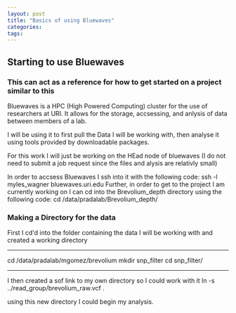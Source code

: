 ```yaml
---
layout: post
title: "Basics of using Bluewaves"
categories: 
tags: 
---
```


## Starting to use Bluewaves


### This can act as a reference for how to get started on a project similar to this


Bluewaves is a HPC (High Powered Computing) cluster for the use of researchers at URI.
It allows for the storage, accsessing, and anlysis of data between members of a lab.

I will be using it to first pull the Data I will be working with, then analyse it using tools provided by downloadable packages.

For this work I will just be working on the HEad node of bluewaves (I do not need to submit a job request since the files and alysis are relativly small)

In order to accsess Bluewaves I ssh into it with the following code:
     ssh -l myles_wagner bluewaves.uri.edu
Further, in order to get to the project I am currently working on I can cd into the Brevolium_depth directory using the following code:
    cd /data/pradalab/Brevolium_depth/

### Making a Directory for the data

First I cd'd into the folder containing the data I will be working with and created a working directory
______
 cd /data/pradalab/mgomez/brevolium
 mkdir snp_filter
 cd snp_filter/ 

______

I then created a sof link to my own directory so I could work with it
ln -s ../read_group/brevolium_raw.vcf .

using this new directory I could begin my analysis.


